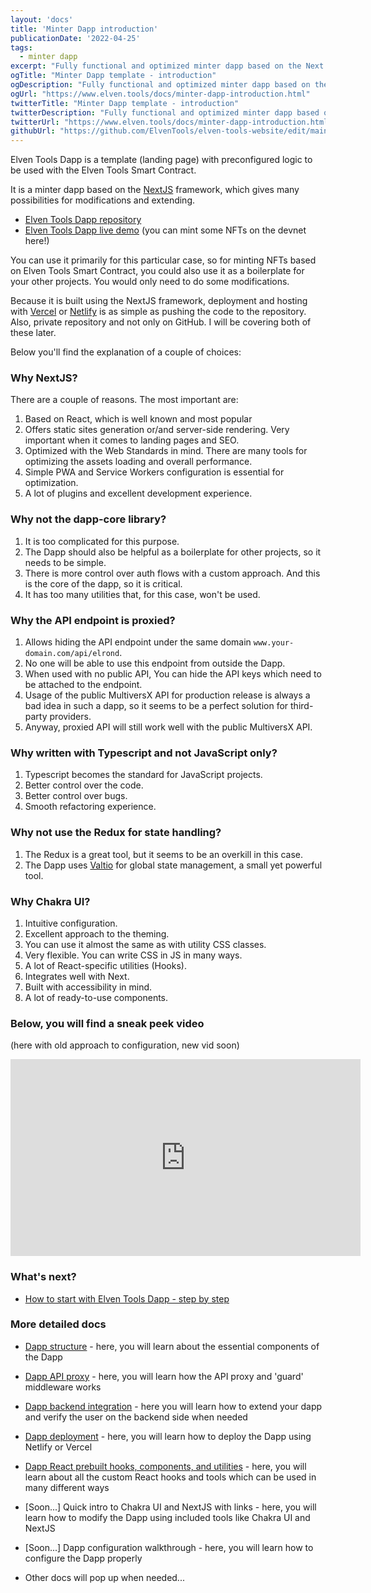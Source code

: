 ```yaml
---
layout: 'docs'
title: 'Minter Dapp introduction'
publicationDate: '2022-04-25'
tags:
  - minter dapp
excerpt: "Fully functional and optimized minter dapp based on the Next framework, integrated with Elven Tools Smart Contract."
ogTitle: "Minter Dapp template - introduction"
ogDescription: "Fully functional and optimized minter dapp based on the Next framework, integrated with Elven Tools Smart Contract."
ogUrl: "https://www.elven.tools/docs/minter-dapp-introduction.html"
twitterTitle: "Minter Dapp template - introduction"
twitterDescription: "Fully functional and optimized minter dapp based on the Next framework, integrated with Elven Tools Smart Contract."
twitterUrl: "https://www.elven.tools/docs/minter-dapp-introduction.html"
githubUrl: "https://github.com/ElvenTools/elven-tools-website/edit/main/src/docs/minter-dapp-introduction.md"
---
```


Elven Tools Dapp is a template (landing page) with preconfigured logic to be used with the Elven Tools Smart Contract. 

It is a minter dapp based on the [NextJS](https://nextjs.org/) framework, which gives many possibilities for modifications and extending.

- [Elven Tools Dapp repository](https://github.com/ElvenTools/elven-tools-dapp)
- [Elven Tools Dapp live demo](https://dapp-demo.elven.tools/) (you can mint some NFTs on the devnet here!)

You can use it primarily for this particular case, so for minting NFTs based on Elven Tools Smart Contract, you could also use it as a boilerplate for your other projects. You would only need to do some modifications.

Because it is built using the NextJS framework, deployment and hosting with [Vercel](https://vercel.com/) or [Netlify](https://www.netlify.com/) is as simple as pushing the code to the repository. Also, private repository and not only on GitHub. I will be covering both of these later.

Below you'll find the explanation of a couple of choices:

### Why NextJS?

There are a couple of reasons. The most important are:

1. Based on React, which is well known and most popular
2. Offers static sites generation or/and server-side rendering. Very important when it comes to landing pages and SEO.
3. Optimized with the Web Standards in mind. There are many tools for optimizing the assets loading and overall performance.
4. Simple PWA and Service Workers configuration is essential for optimization.
5. A lot of plugins and excellent development experience.

### Why not the dapp-core library?

1. It is too complicated for this purpose.
2. The Dapp should also be helpful as a boilerplate for other projects, so it needs to be simple.
3. There is more control over auth flows with a custom approach. And this is the core of the dapp, so it is critical.
4. It has too many utilities that, for this case, won't be used.

### Why the API endpoint is proxied?

1. Allows hiding the API endpoint under the same domain `www.your-domain.com/api/elrond`.
2. No one will be able to use this endpoint from outside the Dapp.
3. When used with no public API, You can hide the API keys which need to be attached to the endpoint.
4. Usage of the public MultiversX API for production release is always a bad idea in such a dapp, so it seems to be a perfect solution for third-party providers.
5. Anyway, proxied API will still work well with the public MultiversX API.

### Why written with Typescript and not JavaScript only?

1. Typescript becomes the standard for JavaScript projects.
2. Better control over the code.
3. Better control over bugs.
4. Smooth refactoring experience.

### Why not use the Redux for state handling?

1. The Redux is a great tool, but it seems to be an overkill in this case.
2. The Dapp uses [Valtio](https://valtio.pmnd.rs/) for global state management, a small yet powerful tool.

### Why Chakra UI?

1. Intuitive configuration.
2. Excellent approach to the theming.
3. You can use it almost the same as with utility CSS classes.
4. Very flexible. You can write CSS in JS in many ways.
5. A lot of React-specific utilities (Hooks).
6. Integrates well with Next.
7. Built with accessibility in mind.
8. A lot of ready-to-use components.

### Below, you will find a sneak peek video
(here with old approach to configuration, new vid soon)

<div class="embeded-media-container">
  <iframe width="560" height="315" src="https://www.youtube.com/embed/ATSxD3mD4dc" title="YouTube video player" frameborder="0" allow="accelerometer; autoplay; clipboard-write; encrypted-media; gyroscope; picture-in-picture" allowfullscreen></iframe>
</div>

### What's next?
- [How to start with Elven Tools Dapp - step by step](/docs/how-to-start-with-the-dapp.html)

### More detailed docs

- [Dapp structure](/docs/dapp-structure.html) - here, you will learn about the essential components of the Dapp
- [Dapp API proxy](/docs/dapp-api-proxy.html) - here, you will learn how the API proxy and 'guard' middleware works
- [Dapp backend integration](/docs/dapp-backend-integration.html) - here you will learn how to extend your dapp and verify the user on the backend side when needed
- [Dapp deployment](/docs/dapp-deployment.html) - here, you will learn how to deploy the Dapp using Netlify or Vercel
- [Dapp React prebuilt hooks, components, and utilities](/docs/dapp-react-hooks-and-components.html) - here, you will learn about all the custom React hooks and tools which can be used in many different ways
- [Soon...] Quick intro to Chakra UI and NextJS with links - here, you will learn how to modify the Dapp using included tools like Chakra UI and NextJS
- [Soon...] Dapp configuration walkthrough - here, you will learn how to configure the Dapp properly

- Other docs will pop up when needed...
